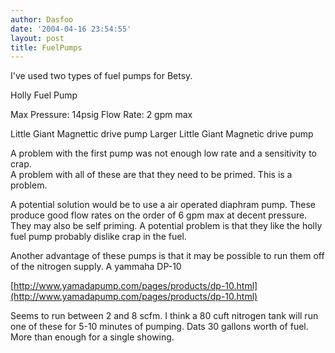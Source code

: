 ```yaml
---
author: Dasfoo
date: '2004-04-16 23:54:55'
layout: post
title: FuelPumps
---
```



I've used two types of fuel pumps for Betsy.

Holly Fuel Pump

Max Pressure: 14psig
Flow Rate:    2 gpm max

Little Giant Magnettic drive pump
Larger Little Giant Magnetic drive pump

A problem with the first pump was not enough low rate and a sensitivity to crap.  
A problem with all of these are that they need to be primed.  This is a problem.

A potential solution would be to use a air operated diaphram pump.  These produce good flow rates on the order of 6 gpm
max at decent pressure.  They may also be self priming.  A potential problem is that they like the holly fuel pump probably dislike crap in the fuel.

Another advantage of these pumps is that it may be possible to run them off of the nitrogen supply.  A yammaha DP-10

[http://www.yamadapump.com/pages/products/dp-10.html](http://www.yamadapump.com/pages/products/dp-10.html)

Seems to run between 2 and 8 scfm.  I think a 80 cuft nitrogen tank will run one of these for 5-10 minutes of pumping.
Dats 30 gallons worth of fuel.  More than enough for a single showing.


